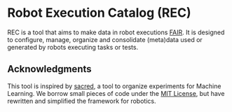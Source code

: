 # Robot Execution Catalog (REC)

REC is a tool that aims to make data in robot executions [FAIR](https://www.go-fair.org/fair-principles/). 
It is designed to configure, manage, organize and consolidate (meta)data used or generated by robots executing tasks or tests.


## Acknowledgments

This tool is inspired by [sacred](https://github.com/IDSIA/sacred/tree/master), a tool to organize experiments for Machine Learning. We borrow small pieces of code under the [MIT License](https://opensource.org/license/MIT), but have rewritten and simplified the framework for robotics. 
